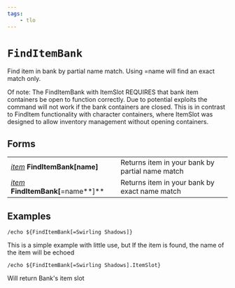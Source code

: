 ```yaml
---
tags:
    - tlo
---
```

# `FindItemBank`

Find item in bank by partial name match. Using =name will find an exact match only.

Of note: The FindItemBank with ItemSlot REQUIRES that bank item containers be open to function correctly. Due to potential exploits the command will not work if the bank containers are closed. This is in contrast to FindItem functionality with character containers, where ItemSlot was designed to allow inventory management without opening containers.

## Forms

|  |  |
| :--- | :--- |
| [_item_](../data-types/datatype-item.md) **FindItemBank[**name**]** | Returns item in your bank by partial name match |
| [_item_](../data-types/datatype-item.md) **FindItemBank[**=name**]** | Returns item in your bank by exact name match |

## Examples

`/echo ${FindItemBank[=Swirling Shadows]}`

This is a simple example with little use, but If the item is found, the name of the item will be echoed

`/echo ${FindItemBank[=Swirling Shadows].ItemSlot}`

Will return Bank's item slot
